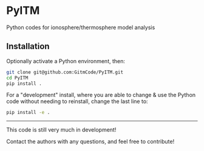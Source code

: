 # PyITM
Python codes for ionosphere/thermosphere model analysis

## Installation

Optionally activate a Python environment, then:

``` bash
git clone git@github.com:GitmCode/PyITM.git
cd PyITM
pip install .
```

For a "development" install, where you are able to change & use the Python code without
needing to reinstall, change the last line to:

``` bash
pip install -e . 
```

--- 

This code is still very much in development!

Contact the authors with any questions, and feel free to contribute!